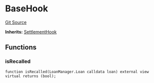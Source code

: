 # BaseHook
[Git Source](https://github.com/AstariaXYZ/starport/blob/15aa42a21bd8713473a3e2d3f09c004e943dc663/src/hooks/BaseHook.sol)

**Inherits:**
[SettlementHook](/src/hooks/SettlementHook.sol/abstract.SettlementHook.md)


## Functions
### isRecalled


```solidity
function isRecalled(LoanManager.Loan calldata loan) external view virtual returns (bool);
```

